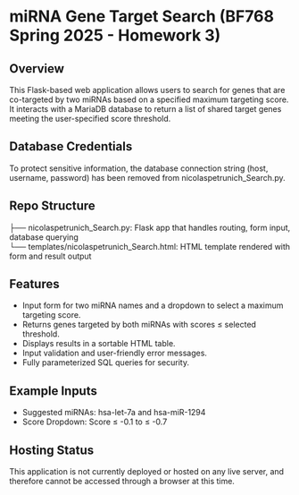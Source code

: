 # miRNA Gene Target Search (BF768 Spring 2025 - Homework 3)

## Overview
This Flask-based web application allows users to search for genes that are co-targeted by two miRNAs based on a specified maximum targeting score. It interacts with a MariaDB database to return a list of shared target genes meeting the user-specified score threshold.


## Database Credentials
To protect sensitive information, the database connection string (host, username, password) has been removed from nicolaspetrunich_Search.py.

## Repo Structure
├── nicolaspetrunich_Search.py: Flask app that handles routing, form input, database querying <br>
└── templates/nicolaspetrunich_Search.html: HTML template rendered with form and result output

## Features
- Input form for two miRNA names and a dropdown to select a maximum targeting score.
- Returns genes targeted by both miRNAs with scores ≤ selected threshold.
- Displays results in a sortable HTML table.
- Input validation and user-friendly error messages.
- Fully parameterized SQL queries for security.

## Example Inputs
- Suggested miRNAs: hsa-let-7a and hsa-miR-1294
- Score Dropdown: Score ≤ -0.1 to ≤ -0.7

## Hosting Status
This application is not currently deployed or hosted on any live server, and therefore cannot be accessed through a browser at this time.
